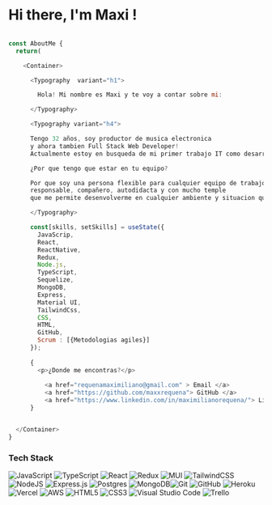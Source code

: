 # Hi there, I'm Maxi !

```javascript

const AboutMe {
  return(

    <Container>

      <Typography  variant="h1">

        Hola! Mi nombre es Maxi y te voy a contar sobre mi:

      </Typography>

      <Typography variant="h4">

      Tengo 32 años, soy productor de musica electronica
      y ahora tambien Full Stack Web Developer!
      Actualmente estoy en busqueda de mi primer trabajo IT como desarrollador!

      ¿Por que tengo que estar en tu equipo?

      Por que soy una persona flexible para cualquier equipo de trabajo,
      responsable, compañero, autodidacta y con mucho temple
      que me permite desenvolverme en cualquier ambiente y situacion que se presente.

      </Typography>

      const[skills, setSkills] = useState({
        JavaScrip,
        React,
        ReactNative,
        Redux,
        Node.js,
        TypeScript,
        Sequelize,
        MongoDB,
        Express,
        Material UI,
        TailwindCss,
        CSS,
        HTML,
        GitHub,
        Scrum : [{Metodologias agiles}]
      });
      
      {
        <p>¿Donde me encontras?</p>
  
          <a href="requenamaximiliano@gmail.com" > Email </a>
          <a href="https://github.com/maxxrequena"> GitHub </a>
          <a href="https://www.linkedin.com/in/maximilianorequena/"> Linkedin </a>
      }


  </Container>
}
```

### Tech Stack

![JavaScript](https://img.shields.io/badge/javascript-%23323330.svg?style=flat&logo=Javascript&logoColor=%23F7DF1E) ![TypeScript](https://img.shields.io/badge/typescript-%23007ACC.svg?style=flat&logo=Typescript&logoColor=white) ![React](https://img.shields.io/badge/react-%2320232a.svg?style=flat&logo=React&logoColor=%2361DAFB) ![Redux](https://img.shields.io/badge/Redux-%23593d88.svg?style=flat&logo=redux&logoColor=white) ![MUI](https://img.shields.io/badge/MUI-%230081CB.svg?style=flat&logo=Material-ui&logoColor=white) ![TailwindCSS](https://img.shields.io/badge/tailwindcss-%2338B2AC.svg?style=flat&logo=TailwindCSS&logoColor=white) ![NodeJS](https://img.shields.io/badge/node.js-6DA55F?style=flat&logo=Node.js&logoColor=white) ![Express.js](https://img.shields.io/badge/express.js-%23404d59.svg?style=flat&logo=Express&logoColor=%2361DAFB) ![Postgres](https://img.shields.io/badge/postgres-%23316192.svg?style=flat&logo=PostgreSQL&logoColor=white) ![MongoDB](https://img.shields.io/badge/MongoDB-%234ea94b.svg?style=flat&logo=MongoDB&logoColor=white)![Git](https://img.shields.io/badge/git-%23F05033.svg?style=flat&logo=Git&logoColor=white) ![GitHub](https://img.shields.io/badge/Github-%23121011.svg?style=flat&logo=github&logoColor=white) ![Heroku](https://img.shields.io/badge/heroku-%23430098.svg?style=flat&logo=Heroku&logoColor=white) ![Vercel](https://img.shields.io/badge/vercel-%23000000.svg?style=flat&logo=Vercel&logoColor=white) ![AWS](https://img.shields.io/badge/AWS-%23FF9900.svg?style=flat&logo=Amazon-AWS&logoColor=white) ![HTML5](https://img.shields.io/badge/html5-%23E34F26.svg?style=flat&logo=HTML5&logoColor=white) ![CSS3](https://img.shields.io/badge/css3-%231572B6.svg?style=flat&logo=CSS3&logoColor=white)
![Visual Studio Code](https://img.shields.io/badge/Visual%20Studio%20Code-0078d7.svg?style=flat&logo=VS-Code&logoColor=white) ![Trello](https://img.shields.io/badge/Trello-%23026AA7.svg?style=flat&logo=Trello&logoColor=white) 
